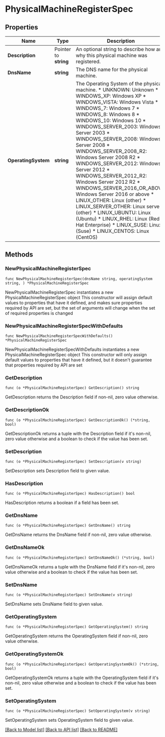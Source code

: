 # PhysicalMachineRegisterSpec

## Properties

Name | Type | Description | Notes
------------ | ------------- | ------------- | -------------
**Description** | Pointer to **string** | An optional string to describe how and why this physical machine was registered. | [optional] 
**DnsName** | **string** | The DNS name for the physical machine. | 
**OperatingSystem** | **string** | The Operating System of the physical machine. * UNKNOWN: Unknown * WINDOWS_XP: Windows XP * WINDOWS_VISTA: Windows Vista * WINDOWS_7: Windows 7 * WINDOWS_8: Windows 8 * WINDOWS_10: Windows 10 * WINDOWS_SERVER_2003: Windows Server 2003 * WINDOWS_SERVER_2008: Windows Server 2008 * WINDOWS_SERVER_2008_R2: Windows Server 2008 R2 * WINDOWS_SERVER_2012: Windows Server 2012 * WINDOWS_SERVER_2012_R2: Windows Server 2012 R2 * WINDOWS_SERVER_2016_OR_ABOVE: Windows Server 2016 or above * LINUX_OTHER: Linux (other) * LINUX_SERVER_OTHER: Linux server (other) * LINUX_UBUNTU: Linux (Ubuntu) * LINUX_RHEL: Linux (Red Hat Enterprise) * LINUX_SUSE: Linux (Suse) * LINUX_CENTOS: Linux (CentOS) | 

## Methods

### NewPhysicalMachineRegisterSpec

`func NewPhysicalMachineRegisterSpec(dnsName string, operatingSystem string, ) *PhysicalMachineRegisterSpec`

NewPhysicalMachineRegisterSpec instantiates a new PhysicalMachineRegisterSpec object
This constructor will assign default values to properties that have it defined,
and makes sure properties required by API are set, but the set of arguments
will change when the set of required properties is changed

### NewPhysicalMachineRegisterSpecWithDefaults

`func NewPhysicalMachineRegisterSpecWithDefaults() *PhysicalMachineRegisterSpec`

NewPhysicalMachineRegisterSpecWithDefaults instantiates a new PhysicalMachineRegisterSpec object
This constructor will only assign default values to properties that have it defined,
but it doesn't guarantee that properties required by API are set

### GetDescription

`func (o *PhysicalMachineRegisterSpec) GetDescription() string`

GetDescription returns the Description field if non-nil, zero value otherwise.

### GetDescriptionOk

`func (o *PhysicalMachineRegisterSpec) GetDescriptionOk() (*string, bool)`

GetDescriptionOk returns a tuple with the Description field if it's non-nil, zero value otherwise
and a boolean to check if the value has been set.

### SetDescription

`func (o *PhysicalMachineRegisterSpec) SetDescription(v string)`

SetDescription sets Description field to given value.

### HasDescription

`func (o *PhysicalMachineRegisterSpec) HasDescription() bool`

HasDescription returns a boolean if a field has been set.

### GetDnsName

`func (o *PhysicalMachineRegisterSpec) GetDnsName() string`

GetDnsName returns the DnsName field if non-nil, zero value otherwise.

### GetDnsNameOk

`func (o *PhysicalMachineRegisterSpec) GetDnsNameOk() (*string, bool)`

GetDnsNameOk returns a tuple with the DnsName field if it's non-nil, zero value otherwise
and a boolean to check if the value has been set.

### SetDnsName

`func (o *PhysicalMachineRegisterSpec) SetDnsName(v string)`

SetDnsName sets DnsName field to given value.


### GetOperatingSystem

`func (o *PhysicalMachineRegisterSpec) GetOperatingSystem() string`

GetOperatingSystem returns the OperatingSystem field if non-nil, zero value otherwise.

### GetOperatingSystemOk

`func (o *PhysicalMachineRegisterSpec) GetOperatingSystemOk() (*string, bool)`

GetOperatingSystemOk returns a tuple with the OperatingSystem field if it's non-nil, zero value otherwise
and a boolean to check if the value has been set.

### SetOperatingSystem

`func (o *PhysicalMachineRegisterSpec) SetOperatingSystem(v string)`

SetOperatingSystem sets OperatingSystem field to given value.



[[Back to Model list]](../README.md#documentation-for-models) [[Back to API list]](../README.md#documentation-for-api-endpoints) [[Back to README]](../README.md)


